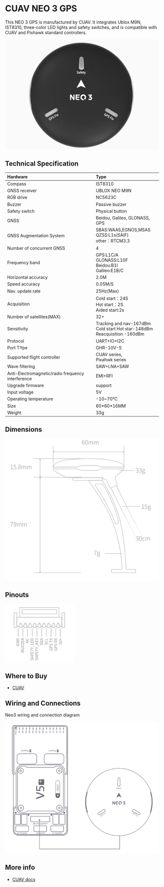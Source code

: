 # CUAV NEO 3 GPS

<Badge type="tip" text="PX4 v1.13" />

This NEO 3 GPS is manufactured by CUAV.
It integrates Ublox M9N, IST8310, three-color LED lights and safety switches, and is compatible with CUAV and Pixhawk standard controllers.

![Hero image of Neo3 GPS](../../assets/hardware/gps/cuav_gps_neo3/neo_3.jpg)

## Technical Specification

| Hardware                                          | Type                                                                           |
| :------------------------------------------------ | :----------------------------------------------------------------------------- |
| Compass                                           | IST8310                                                                        |
| GNSS receiver                                     | UBLOX NEO M9N                                                                  |
| RGB drive                                         | NC5623C                                                                        |
| Buzzer                                            | Passive buzzer                                                                 |
| Safety switch                                     | Physical button                                                                |
| GNSS                                              | Beidou, Galileo, GLONASS, GPS                                                  |
| GNSS Augmentation System                          | SBAS:WAAS,EGNOS,MSAS<br>QZSS:L1s(SAIF)<br>other：RTCM3.3     |
| Number of concurrent GNSS                         | 4                                                                              |
| Frequency band                                    | GPS:L1C/A<br>GLONASS:L10F<br>Beidou:B1I<br>Galileo:E1B/C                       |
| Horizontal accuracy                               | 2.0M                                                                           |
| Speed accuracy                                    | 0.05M/S                                                                        |
| Nav. update rate                                  | 25Hz(Max)                                                   |
| Acquisition                                       | Cold start：24S<br>Hot start：2S<br>Aided start:2s                               |
| Number of satellites(MAX)      | 32+                                                                            |
| Sensitivity                                       | Tracking and nav-167dBm<br>Cold start Hot star-148dBm<br>Reacquisition -160dBm |
| Protocol                                          | UART+IO+I2C                                                                    |
| Port TYpe                                         | GHR-10V-S                                                                      |
| Supported flight controller                       | CUAV series,<br>Pixahwk series                                                 |
| Wave filtering                                    | SAW+LNA+SAW                                                                    |
| Anti-Electromagnetic/radio frequency interference | EMI+RFI                                                                        |
| Upgrade firmware                                  | support                                                                        |
| Input voltage                                     | 5V                                                                             |
| Operating temperature                             | -10\~70℃                                                                       |
| Size                                              | 60\*60\*16MM                                                                   |
| Weight                                            | 33g                                                                            |

## Dimensions

![Neo 3 Size](../../assets/hardware/gps/cuav_gps_neo3/neo_3_size.png)

## Pinouts

![Neo 3 Pinouts](../../assets/hardware/gps/cuav_gps_neo3/neo_3_pinouts.png)

## Where to Buy

- [CUAV](https://cuav.en.alibaba.com/product/1600217379204-820872629/CUAV_NEO_3_M9N_GPS_Module_for_Pixhawk_Compass_gps_tracker_navigation_gps.html?spm=a2700.shop_oth.74.1.636e28725EvVHb)

## Wiring and Connections

Neo3 wiring and connection diagram

![Neo3 wiring and connection diagram](../../assets/hardware/gps/cuav_gps_neo3/neo_3_connect.png)

## More info

- [CUAV docs](https://doc.cuav.net/gps/neo-series-gnss/zh-hans/neo-3.html)
